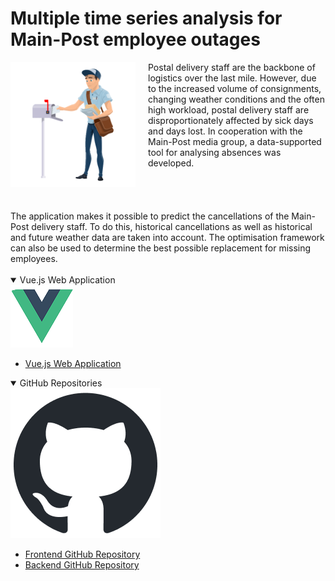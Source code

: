 # Multiple time series analysis for Main-Post employee outages

<img src="postbote.png" alt="Postbote" style="max-width: 200px; float: left; margin-right: 20px;">
<div style="display: flex; align-items: center;">
    <div style="flex: 8;">
       Postal delivery staff are the backbone of logistics over the last mile. However, due to the increased volume of consignments, changing weather conditions and the often high workload, postal delivery staff are disproportionately affected by sick days and days lost. In cooperation with the Main-Post media group, a data-supported tool for analysing absences was developed.
    </div>
</div>
<br>
<br>
<br>
<br>
The application makes it possible to predict the cancellations of the Main-Post delivery staff. To do this, historical cancellations as well as historical and future weather data are taken into account. The optimisation framework can also be used to determine the best possible replacement for missing employees.
<br>
<br>

<details open>
  <summary>Vue.js Web Application </summary>
  <div class="info-box">
    <img src="vue_logo_index.png" alt="GitHub Repositories">
    <div class="info-box-content">
      <ul>
          <li>
            <a href="https://mainpost-projektseminar.netlify.app" target="_blank">
              Vue.js Web Application
            </a>
          </li>
        </ul>
    </div>
  </div>
</details>

<details open>
  <summary>GitHub Repositories</summary>
  <div class="info-box">
    <img src="github-mark.png" alt="GitHub Repositories">
    <div class="info-box-content">
      <ul>
        <li>
          <a href="https://github.com/SimonUnterlugauer/dockerized_mainpost_frontend" target="_blank">
            Frontend GitHub Repository
          </a>
        </li>
        <li>
          <a href="https://github.com/IhrBenutzername/backend" target="_blank">
            Backend GitHub Repository
          </a>
        </li>
      </ul>
    </div>
  </div>
</details>









